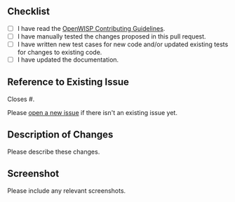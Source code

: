 ## Checklist

- [ ] I have read the [OpenWISP Contributing Guidelines](http://openwisp.io/docs/developer/contributing.html).
- [ ] I have manually tested the changes proposed in this pull request.
- [ ] I have written new test cases for new code and/or updated existing tests for changes to existing code.
- [ ] I have updated the documentation.

## Reference to Existing Issue

Closes #<issue-number>.

Please [open a new issue](https://github.com/openwisp/openwisp-utils/issues/new/choose) if there isn't an existing issue yet.

## Description of Changes

Please describe these changes.

## Screenshot

Please include any relevant screenshots.
